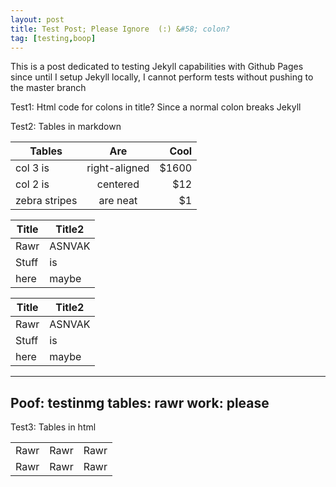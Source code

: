 ```yaml
---
layout: post
title: Test Post; Please Ignore  (:) &#58; colon?
tag: [testing,boop]
---
```


This is a post dedicated to testing Jekyll capabilities with Github Pages since until I setup Jekyll locally, I cannot perform tests without pushing to the master branch

Test1: Html code for colons in title? Since a normal colon breaks Jekyll

Test2: Tables in markdown

| Tables        | Are           | Cool  |
| ------------- |:-------------:| -----:|
| col 3 is      | right-aligned | $1600 |
| col 2 is      | centered      |   $12 |
| zebra stripes | are neat      |    $1 |

| Title | Title2 |
| ----- | ------ |
| Rawr | ASNVAK |
| Stuff | is |
| here | maybe |

Title | Title2
----- | ------
Rawr | ASNVAK
Stuff | is
here | maybe

---
Poof: testinmg
tables: rawr
work: please
---



Test3: Tables in html

<table>
	<tr>
		<td> Rawr </td>
		<td> Rawr </td>
		<td> Rawr </td>
	</tr>
	<tr>
		<td> Rawr </td>
		<td> Rawr </td>
		<td> Rawr </td>
	</tr>
</table>
